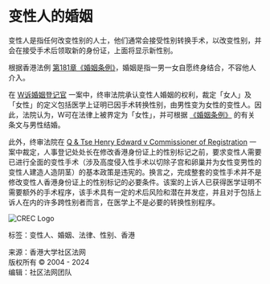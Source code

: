 # 变性人的婚姻

变性人是指任何改变性别的人士，他们通常会接受性别转换手术，以改变性别，并会在接受手术后领取新的身份证，上面将显示新性别。

根据香港法例 [第181章《婚姻条例》](http://www.hklii.hk/chi/hk/legis/ord/181/)，婚姻是指一男一女自愿终身结合，不容他人介入。

在 [W诉婚姻登记官](http://www.hklii.hk/eng/hk/cases/hkcfa/2013/39.html) 一案中，终审法院承认变性人婚姻的权利，裁定「女人」及「女性」的定义包括医学上证明已因手术转换性别，由男性变为女性的变性人。因此，法院认为，W可在法律上被界定为「女性」，并可根据 [《婚姻条例》](http://www.hklii.hk/chi/hk/legis/ord/181/) 的有关条文与男性结婚。

此外，终审法院在 [Q & Tse Henry Edward v Commissioner of Registration](https://www.hklii.hk/cgi-bin/sinodisp/eng/hk/cases/hkcfa/2023/4.html) 一案中裁定，人事登记处处长在修改香港身份证上的性别标记之前，要求变性人需要已进行全面的变性手术（涉及高度侵入性手术以切除子宫和卵巢并为女性变男性的变性人建造人造阴茎）的基本政策是违宪的。换言之，完成整套的变性手术并不是修改变性人香港身份证上的性别标记的必要条件。该案的上诉人已获得医学证明不需要额外的手术程序，该手术具有一定的术后风险和潜在并发症，并且对于包括上诉人在内的许多跨性别者而言，在医学上不是必要的转换性别程序。

![CREC Logo](/sites/default/files/inline-images/Logo_chi.png)

标签：变性人、婚姻、法律、性别、香港

来源：香港大学社区法网  
版权所有 © 2004 - 2024  
编辑：社区法网团队